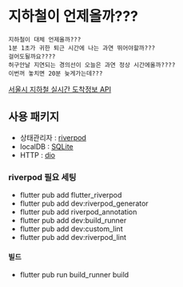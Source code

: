 # 지하철이 언제올까???

    지하철이 대체 언제올까???
    1분 1초가 귀한 퇴근 시간에 나는 과연 뛰어야할까???
    걸어도될까요????
    허구안날 지연되는 경의선이 오늘은 과연 정상 시간에올까????
    이번꺼 놓치면 20분 늦게가는데???

[서울시 지하철 실시간 도착정보 API](https://data.seoul.go.kr/dataList/OA-12764/A/1/datasetView.do;jsessionid=FA0F66EAFDFDEAFDFF22291F5F9090F7.new_portal-svr-11)

## 사용 패키지

- 상태관리자 : [riverpod](https://pub.dev/packages/flutter_riverpod)
- localDB : [SQLite](https://pub.dev/packages/sqflite)
- HTTP : [dio](https://pub.dev/packages/dio)

### riverpod 필요 세팅

- flutter pub add flutter_riverpod
- flutter pub add dev:riverpod_generator
- flutter pub add riverpod_annotation
- flutter pub add dev:build_runner
- flutter pub add dev:custom_lint
- flutter pub add dev:riverpod_lint

#### 빌드

- flutter pub run build_runner build
